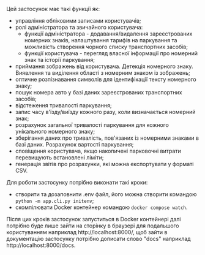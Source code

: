 Цей застосунок має такі функції як:
- управління обліковими записами користувачів;
- ролі адміністратора та звичайного користувача:
  - функції адміністратора - додавання/видалення зареєстрованих номерних знаків, налаштування тарифів на паркування та можливість створення чорного списку транспортних засобів;
  - функції користувача - перегляд власної інформації про номерний знак та історії паркування;
- приймання зображень від користувача. Детекція номерного знаку. Виявлення та виділення області з номерним знаком із зображень;
- оптичне розпізнавання символів для ідентифікації тексту номерного знаку;
- пошук номера авто у базі даних зареєстрованих транспортних засобів;
- відстеження тривалості паркування;
- запис часу в'їзду/виїзду кожного разу, коли визначається номерний знак;
- розрахунок загальної тривалості паркування для кожного унікального номерного знаку;
- зберігання даних про тривалість, пов'язаних із номерними знаками в базі даних. Розрахунок вартості паркування;
- сповіщення користувача, якщо накопичені парковочні витрати перевищують встановлені ліміти;
- генерація звітів про розрахунки, які можна експортувати у форматі CSV.

Для роботи застосунку потрібно виконати такі кроки:
- створити та дозаповнити .env файл, його можна створити командою `python -m app.cli.py initenv`;
- скомпілювати Docker контейнер командою `docker compose watch`.

Після цих кроків застосунок запуститься в Docker контейнері далі потрібно буде лише зайти на сторінку в браузері для подальшого користуванням наприклад http://localhost:8000/, щоб зайти в документацію застосунку потрібно дописати слово "docs" наприклад http://localhost:8000/docs.
